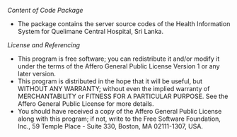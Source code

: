 *Content of Code Package*
- The package contains the server source codes of the Health Information System for Quelimane Central Hospital, Sri Lanka.

*License and Referencing*
- This program is free software; you can redistribute it and/or modify it under the terms of the Affero General Public License Version 1 or any later version. 
- This program is distributed in the hope that it will be useful, but WITHOUT ANY WARRANTY; without even the implied warranty of MERCHANTABILITY or FITNESS FOR A PARTICULAR PURPOSE. See the Affero General Public License for more details.
- You should have received a copy of the Affero General Public License along with this program; if not, write to the Free Software Foundation, Inc., 59 Temple Place - Suite 330, Boston, MA  02111-1307, USA.
